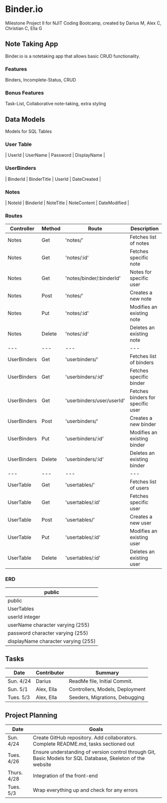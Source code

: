 # Binder.io
    
Milestone Project II for NJIT Coding Bootcamp, created by Darius M, Alex C, Christian C, Ella G

## Note Taking App

Binder.io is a notetaking app that allows basic CRUD functionality.


### Features

Binders, Incomplete-Status, CRUD

### Bonus Features

Task-List, Collaborative note-taking, extra styling

## Data Models

Models for SQL Tables

### User Table

| UserId | UserName | Password | DisplayName |

### UserBinders

| BinderId | BinderTitle | UserId | DateCreated |

### Notes

| NoteId | BinderId | NoteTitle | NoteContent | DateModified |

### Routes

| Controller | Method | Route | Description|
| --- | --- | --- | --- |
| Notes | Get | 'notes/' | Fetches list of notes |
| Notes | Get | 'notes/:id' | Fetches specific note |
| Notes | Get | 'notes/binder/:binderId' | Notes for specific user|
| Notes | Post | 'notes/' | Creates a new note |
| Notes | Put | 'notes/:id' | Modifies an existing note |
| Notes | Delete | 'notes/:id' | Deletes an existing note |
| --- | --- | --- | --- |
| UserBinders | Get | 'userbinders/' | Fetches list of binders |
| UserBinders | Get | 'userbinders/:id' | Fetches specific binder |
| UserBinders | Get | 'userbinders/user/userId' | Fetches binders for specific user |
| UserBinders | Post | 'userbinders/' | Creates a new binder |
| UserBinders | Put | 'userbinders/:id' | Modifies an existing binder |
| UserBinders | Delete | 'userbinders/:id' | Deletes an existing binder |
| --- | --- | --- | --- |
| UserTable | Get | 'usertables/' | Fetches list of users |
| UserTable | Get | 'usertables/:id' | Fetches specific user |
| UserTable | Post | 'usertables/' | Creates a new user |
| UserTable | Put | 'usertables/:id' | Modifies an existing user |
| UserTable | Delete | 'usertables/:id' | Deletes an existing user |

### ERD 
| public                              |
| --- |
| public                              |
| UserTables                          |
| userId integer                      |
| userName character varying (255)    |
| password character varying (255)    |
| displayName character varying (255) |

## Tasks
| Date | Contributor | Summary |
| ---- | ----------- | ------- |
| Sun. 4/24 | Darius | ReadMe file, Initial Commit. |
| Sun. 5/1 | Alex, Ella | Controllers, Models, Deployment |
| Tues. 5/3 | Alex, Ella | Seeders, Migrations, Debugging | 

## Project Planning
| Date | Goals |
| ---- | ----- |
| Sun. 4/24 | Create GitHub repository. Add collaborators. Complete README.md, tasks sectioned out |
| Tues. 4/26 | Ensure understanding of version control through Git, Basic Models for SQL Database, Skeleton of the website |
| Thurs. 4/28 | Integration of the front-end |
| Tues. 5/3 | Wrap everything up and check for any errors |


